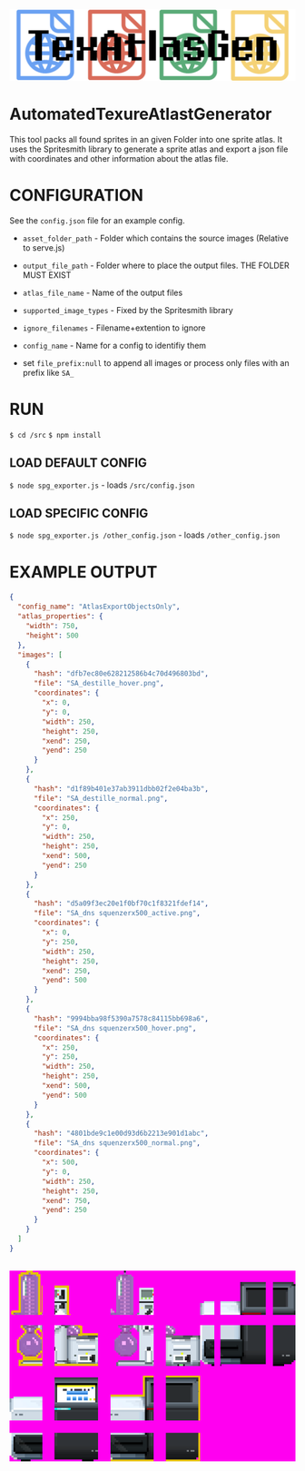![Gopher image](/logo.png)

# AutomatedTexureAtlastGenerator

This tool packs all found sprites in an given Folder into one sprite atlas.
It uses the Spritesmith library to generate a sprite atlas and export a json file with coordinates and other information about the atlas file.

# CONFIGURATION
 See the `config.json` file for an example config.

* `asset_folder_path` - Folder which contains the source images (Relative to serve.js)
* `output_file_path` - Folder where to place the output files. THE FOLDER MUST EXIST
* `atlas_file_name` - Name of the output files
* `supported_image_types` - Fixed by the Spritesmith library
* `ignore_filenames` - Filename+extention to ignore
* `config_name` - Name for a config to identifiy them

* set `file_prefix:null` to append all images or process only files with an prefix like `SA_`


# RUN
`$ cd /src`
`$ npm install`

## LOAD DEFAULT CONFIG
`$ node spg_exporter.js` - loads `/src/config.json`

## LOAD SPECIFIC CONFIG
`$ node spg_exporter.js /other_config.json` - loads `/other_config.json`




# EXAMPLE OUTPUT

```json
{
  "config_name": "AtlasExportObjectsOnly",
  "atlas_properties": {
    "width": 750,
    "height": 500
  },
  "images": [
    {
      "hash": "dfb7ec80e628212586b4c70d496803bd",
      "file": "SA_destille_hover.png",
      "coordinates": {
        "x": 0,
        "y": 0,
        "width": 250,
        "height": 250,
        "xend": 250,
        "yend": 250
      }
    },
    {
      "hash": "d1f89b401e37ab3911dbb02f2e04ba3b",
      "file": "SA_destille_normal.png",
      "coordinates": {
        "x": 250,
        "y": 0,
        "width": 250,
        "height": 250,
        "xend": 500,
        "yend": 250
      }
    },
    {
      "hash": "d5a09f3ec20e1f0bf70c1f8321fdef14",
      "file": "SA_dns squenzerx500_active.png",
      "coordinates": {
        "x": 0,
        "y": 250,
        "width": 250,
        "height": 250,
        "xend": 250,
        "yend": 500
      }
    },
    {
      "hash": "9994bba98f5390a7578c84115bb698a6",
      "file": "SA_dns squenzerx500_hover.png",
      "coordinates": {
        "x": 250,
        "y": 250,
        "width": 250,
        "height": 250,
        "xend": 500,
        "yend": 500
      }
    },
    {
      "hash": "4801bde9c1e00d93d6b2213e901d1abc",
      "file": "SA_dns squenzerx500_normal.png",
      "coordinates": {
        "x": 500,
        "y": 0,
        "width": 250,
        "height": 250,
        "xend": 750,
        "yend": 250
      }
    }
  ]
}



```


![Gopher image](/watermark_sprite_atlas.png)
